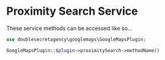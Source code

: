 # Proximity Search Service

These service methods can be accessed like so...

```php
use doublesecretagency\googlemaps\GoogleMapsPlugin;

GoogleMapsPlugin::$plugin->proximitySearch->methodName()
```
